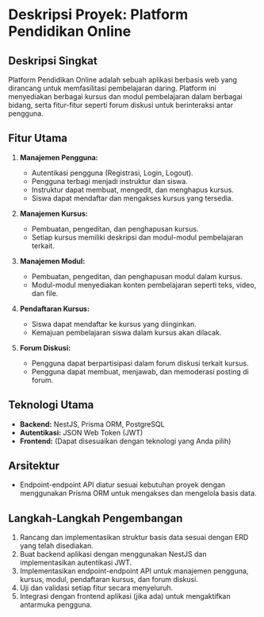 # Deskripsi Proyek: Platform Pendidikan Online

## Deskripsi Singkat
Platform Pendidikan Online adalah sebuah aplikasi berbasis web yang dirancang untuk memfasilitasi pembelajaran daring. Platform ini menyediakan berbagai kursus dan modul pembelajaran dalam berbagai bidang, serta fitur-fitur seperti forum diskusi untuk berinteraksi antar pengguna.

## Fitur Utama
1. **Manajemen Pengguna:**
   - Autentikasi pengguna (Registrasi, Login, Logout).
   - Pengguna terbagi menjadi instruktur dan siswa.
   - Instruktur dapat membuat, mengedit, dan menghapus kursus.
   - Siswa dapat mendaftar dan mengakses kursus yang tersedia.

2. **Manajemen Kursus:**
   - Pembuatan, pengeditan, dan penghapusan kursus.
   - Setiap kursus memiliki deskripsi dan modul-modul pembelajaran terkait.

3. **Manajemen Modul:**
   - Pembuatan, pengeditan, dan penghapusan modul dalam kursus.
   - Modul-modul menyediakan konten pembelajaran seperti teks, video, dan file.

4. **Pendaftaran Kursus:**
   - Siswa dapat mendaftar ke kursus yang diinginkan.
   - Kemajuan pembelajaran siswa dalam kursus akan dilacak.

5. **Forum Diskusi:**
   - Pengguna dapat berpartisipasi dalam forum diskusi terkait kursus.
   - Pengguna dapat membuat, menjawab, dan memoderasi posting di forum.

## Teknologi Utama
- **Backend:** NestJS, Prisma ORM, PostgreSQL
- **Autentikasi:** JSON Web Token (JWT)
- **Frontend:** (Dapat disesuaikan dengan teknologi yang Anda pilih)

## Arsitektur
- Endpoint-endpoint API diatur sesuai kebutuhan proyek dengan menggunakan Prisma ORM untuk mengakses dan mengelola basis data.

## Langkah-Langkah Pengembangan
1. Rancang dan implementasikan struktur basis data sesuai dengan ERD yang telah disediakan.
2. Buat backend aplikasi dengan menggunakan NestJS dan implementasikan autentikasi JWT.
3. Implementasikan endpoint-endpoint API untuk manajemen pengguna, kursus, modul, pendaftaran kursus, dan forum diskusi.
4. Uji dan validasi setiap fitur secara menyeluruh.
5. Integrasi dengan frontend aplikasi (jika ada) untuk mengaktifkan antarmuka pengguna.

